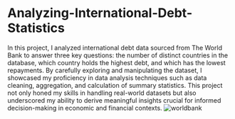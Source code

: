 # Analyzing-International-Debt-Statistics
In this project, I analyzed international debt data sourced from The World Bank to answer three key questions: the number of distinct countries in the database, which country holds the highest debt, and which has the lowest repayments. By carefully exploring and manipulating the dataset, I showcased my proficiency in data analysis techniques such as data cleaning, aggregation, and calculation of summary statistics. This project not only honed my skills in handling real-world datasets but also underscored my ability to derive meaningful insights crucial for informed decision-making in economic and financial contexts.
![worldbank](https://github.com/artie93/Analyzing-International-Debt-Statistics/assets/115626610/2d3657c5-a9cf-4ca2-ae5c-cbbc96e67190)
